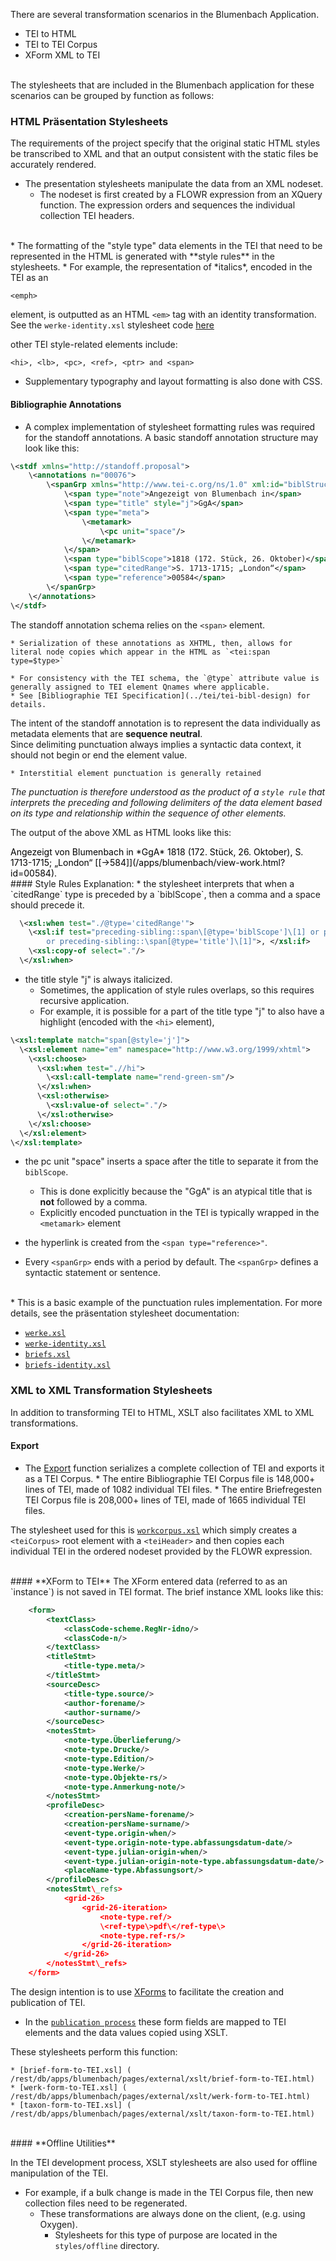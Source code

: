 There are several transformation scenarios in the Blumenbach Application.

* TEI to HTML
* TEI to TEI Corpus
* XForm XML to TEI

<br/>
The stylesheets that are included in the Blumenbach application for these scenarios can be grouped by function as follows:

### HTML Präsentation Stylesheets

The requirements of the project specify that the original static HTML styles be transcribed to XML and that an output consistent with the static files be accurately rendered.

* The presentation stylesheets manipulate the data from an XML nodeset.
    * The nodeset is first created by a FLOWR expression from an XQuery function.  The expression orders and sequences the individual collection TEI headers.

<br/>    
* The formatting of the "style type" data elements in the TEI that need to be represented in the HTML is generated with **style rules** in the stylesheets.
    * For example, the representation of *italics*, encoded in the TEI as an
     
```
<emph>
```
 element, is outputted as an HTML `<em>` tag with an identity transformation.  See the `werke-identity.xsl` stylesheet code [here]( /exist/rest/db/apps/blumenbach/pages/external/xslt/werke-identity.html)
 
other TEI style-related elements include:
 
```
<hi>, <lb>, <pc>, <ref>, <ptr> and <span>
```
 
* Supplementary typography and layout formatting is also done with CSS.
    
#### **Bibliographie Annotations**

* A complex implementation of stylesheet formatting rules was required for the standoff annotations.  A basic standoff annotation structure may look like this:

```xml
\<stdf xmlns="http://standoff.proposal">
    \<annotations n="00076">
        \<spanGrp xmlns="http://www.tei-c.org/ns/1.0" xml:id="biblStruct\_d1e6769_00076">
            \<span type="note">Angezeigt von Blumenbach in</span>
            \<span type="title" style="j">GgA</span>
            \<span type="meta">
                \<metamark>
                    \<pc unit="space"/>
                \</metamark>
            \</span>
            \<span type="biblScope">1818 (172. Stück, 26. Oktober)</span>
            \<span type="citedRange">S. 1713-1715; „London“</span>
            \<span type="reference">00584</span>
        \</spanGrp>
    \</annotations>
\</stdf>
```
The standoff annotation schema relies on the `<span>` element.
  
    * Serialization of these annotations as XHTML, then, allows for literal node copies which appear in the HTML as `<tei:span type=$type>`
  
    * For consistency with the TEI schema, the `@type` attribute value is generally assigned to TEI element Qnames where applicable.
    * See [Bibliographie TEI Specification](../tei/tei-bibl-design) for details.
    
The intent of the standoff annotation  is to represent the data individually as metadata elements that are **sequence neutral**.  
Since delimiting punctuation always implies a syntactic data context, it should not begin or end the element value.

    * Interstitial element punctuation is generally retained
      
_The punctuation is therefore understood as the product of a `style rule` that interprets the preceding and following delimiters of the data element based on its type and relationship within the sequence of other elements._ 

The output of the above XML as HTML looks like this:

<span style="color: black">
Angezeigt von Blumenbach in *GgA* 1818 (172. Stück, 26. Oktober), S. 1713-1715; „London“ [[->584]](/apps/blumenbach/view-work.html?id=00584).</span>

<br/> 
#### Style Rules Explanation:
    * the stylesheet interprets that when a `citedRange` type is preceded by a `biblScope`, then a comma and a space should precede it.
 
```xml
  \<xsl:when test="./@type='citedRange'">
    \<xsl:if test="preceding-sibling::span\[@type='biblScope']\[1] or preceding-sibling::span\[@type='date']\[1] 
        or preceding-sibling::\span[@type='title']\[1]">, </xsl:if>
    \<xsl:copy-of select="."/>
  \</xsl:when>
```
 
* the title style "j" is always italicized.  
    * Sometimes, the application of style rules overlaps, so this requires recursive application.  
    * For example, it is possible for a part of the title type "j" to also have a highlight (encoded with the `<hi>` element),

```xml
\<xsl:template match="span[@style='j']">
  \<xsl:element name="em" namespace="http://www.w3.org/1999/xhtml">
    \<xsl:choose>
      \<xsl:when test=".//hi">
        \<xsl:call-template name="rend-green-sm"/>
      \</xsl:when>
      \<xsl:otherwise>
        \<xsl:value-of select="."/>
      \</xsl:otherwise>
    \</xsl:choose>
  \</xsl:element>
\</xsl:template>
```

* the pc unit "space" inserts a space after the title to separate it from the `biblScope`.  
    * This is done explicitly because the "GgA" is an atypical title that is **not** followed by a comma.
    * Explicitly encoded punctuation in the TEI is typically wrapped in the `<metamark>` element
    
* the hyperlink is created from the `<span type="reference>"`.
* Every `<spanGrp>` ends with a period by default.  The `<spanGrp>` defines a syntactic statement or sentence.
        
<br/>
* This is a basic example of the punctuation rules implementation.  
For more details, see the präsentation stylesheet documentation:

* [`werke.xsl`]( /rest/db/apps/blumenbach/pages/external/xslt/werke.html)
* [`werke-identity.xsl`]( /rest/db/apps/blumenbach/pages/external/xslt/werke-identity.html)
* [`briefs.xsl`]( /rest/db/apps/blumenbach/pages/external/xslt/briefs.html)
* [`briefs-identity.xsl`]( /rest/db/apps/blumenbach/pages/external/xslt/briefs-identity.html)


### XML to XML Transformation Stylesheets

In addition to transforming TEI to HTML, XSLT also facilitates XML to XML transformations.


#### **Export**
* The [Export](/apps/blumenbach/export-bibl.html) function serializes a complete collection of TEI and exports it as a TEI Corpus.
        * The entire Bibliographie TEI Corpus file is 148,000+ lines of TEI, made of 1082 individual TEI files.
        * The entire Briefregesten TEI Corpus file is 208,000+ lines of TEI, made of 1665 individual TEI files.

The stylesheet used for this is [`workcorpus.xsl`]( /rest/db/apps/blumenbach/pages/external/xslt/workcorpus.html) which simply creates a `<teiCorpus>` root element with a `<teiHeader>` 
and then copies each individual TEI in the ordered nodeset provided by the FLOWR expression.  

<br/>
#### **XForm to TEI** 
The XForm entered data (referred to as an `instance`) is not saved in TEI format.  The brief instance XML looks like this:

```xml
    <form>
        <textClass>
            <classCode-scheme.RegNr-idno/>
            <classCode-n/>
        </textClass>
        <titleStmt>
            <title-type.meta/>
        </titleStmt>
        <sourceDesc>
            <title-type.source/>
            <author-forename/>
            <author-surname/>
        </sourceDesc>
        <notesStmt>
            <note-type.Überlieferung/>
            <note-type.Drucke/>
            <note-type.Edition/>
            <note-type.Werke/>
            <note-type.Objekte-rs/>
            <note-type.Anmerkung-note/>
        </notesStmt>
        <profileDesc>
            <creation-persName-forename/>
            <creation-persName-surname/>
            <event-type.origin-when/>
            <event-type.origin-note-type.abfassungsdatum-date/>
            <event-type.julian-origin-when/>
            <event-type.julian-origin-note-type.abfassungsdatum-date/>
            <placeName-type.Abfassungsort/>
        </profileDesc>
        <notesStmt\_refs>
            <grid-26>
                <grid-26-iteration>
                    <note-type.ref/>
                    \<ref-type\>pdf\</ref-type\>
                    <note-type.ref-rs/>
                </grid-26-iteration>
            </grid-26>
        </notesStmt\_refs>
    </form>
```
  
The design intention is to use [XForms](../xforms/) to facilitate the creation and publication of TEI.
 
* In the [`publication process`](../xforms/xforms-usage) these form fields are mapped to TEI elements and the data values copied using XSLT.

These stylesheets perform this function:

    * [brief-form-to-TEI.xsl] ( /rest/db/apps/blumenbach/pages/external/xslt/brief-form-to-TEI.html)
    * [werk-form-to-TEI.xsl] ( /rest/db/apps/blumenbach/pages/external/xslt/werk-form-to-TEI.html)
    * [taxon-form-to-TEI.xsl] ( /rest/db/apps/blumenbach/pages/external/xslt/taxon-form-to-TEI.html)    

<br/>
#### **Offline Utilities**

In the TEI development process, XSLT stylesheets are also used for offline manipulation of the TEI.

* For example, if a bulk change is made in the TEI Corpus file, then new collection files need to be regenerated.
    * These transformations are always done on the client, (e.g. using Oxygen).  
        * Stylesheets for this type of purpose are located in the `styles/offline` directory.      
 